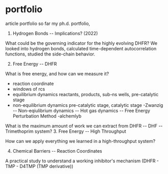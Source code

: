 # portfolio
article portfolio
so far my ph.d. portfolio,

1. Hydrogen Bonds -- Implications? (2022)

What could be the governing indicator for the highly evolving DHFR? We looked into hydrogen bonds, calculated time-dependent autocorrelation functions, studied the side-chain behavior. 

2. Free Energy -- DHFR

What is free energy, and how can we measure it?
- reaction coordinate
- windows of rcs
- equilibrium dynamics
     reactants, products, sub-ns wells,
     pre-catalytic stage
- non-equilibrium dynamics
     pre-catalytic stage,
     catalytic stage
-Zwanzig -- Non-eqiulibrium dynamics -- Hot gas dynamics -- Free Energy Perturbation Method
-alchemlyb

What is the maximum amount of work we can extract from DHFR -- DHF -- Trimethoprim system?
3. Free Energy -- High Throughput

How can we apply everything we learned in a high-throughput system?

4. Chemical Barriers -- Reaction Coordinates

A practical study to understand a working inhibitor's mechanism  (DHFR - TMP - D4TMP (TMP derivative))
